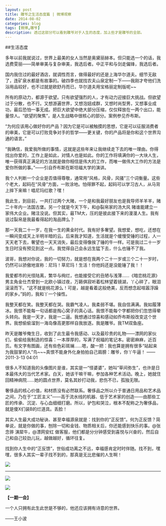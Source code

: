 ```yaml
---
layout: post
title: 雕爷之生活态度篇 | 微博观察
date: 2014-08-02
categories: blog
tags: [微博,雕爷]
description: 透过这部分可以看到雕爷对于人生的态度，加上些才是雕爷的全部。
---
```



##生活态度

多年以前我就说过，世界上最美的女人当然是奥黛丽赫本。但只能选一个的话，我选费雯丽——简单审美与复杂审美，我选后者。中正平和与剑走偏锋，我选后者。 

国内我住过的最好酒店，就调性而言，做得最好的还是上海华尔道夫。细节无敌了，连矿泉水都是有故事的。破四季也就找农夫山泉定制一下——我刚才夸他们洗浴用品较好，也不过就是欧舒丹而已，华尔道夫用宝格丽定制版呢~~ 

所有的原动力，都源于欲望。只有欲望强烈的人，才有动力迎接巨大挑战。但欲望过于分散，也不行。又想游遍世界，又想泡妞成群，又想时尚型男，又想事业成功，最后恐怕一事无成。把巨大欲望中绝大部分压缩，仅仅释放在一两个出口，能量惊人。“欲望的聚焦”，是人生战略中很核心的部分。案例参见乔布斯。

“为何应该用心做好你的产品？因为它是可以被触摸的思想，它是可以征服消费者的审美，它是可以打败竞争对手的哲学——更关键，你的产品将是你和这个世界沟通的语言。” 

“我确信，我爱我所做的事情，这就是这些年来让我继续走下去的唯一理由。你得找出你爱的，工作上是如此，对情人也是如此。你的工作将填满你的一大块人生，唯一获得真正满足的方法就是做你相信是伟大的工作，而唯一做伟大工作的方法是爱你所做的事。”——引自乔布斯在斯坦福大学的演讲。

我个人判断一个企业是否值得尊敬，通常用“风格，风骨，风骚”三个词衡量。这些个老大，起码在“风骨”方面，一败涂地。怕得罪不起，起码可以学习古人，从马背上摔下来嘛！唱尼玛红歌？嘿！ 

我此生，到目前，一共打过两个大赌，一个是和我最好朋友也是我导师羊羊羊，赌二十年内一法国古堡。另一个就是今天下午，和@裂帛家的汤大风 赌谁能建立一家伟大企业。赌注没说。但其实，最TM大，压的是彼此接下来的漫漫人生。我有说过裂帛是我最看得起的淘品牌么？ 

那一天我二十一岁，在我一生的黄金时代。我有好多奢望。我想爱，想吃，还想在一瞬间变成天上半明半暗的云。后来我才知道，生活就是个缓慢受锤的过程，人一天天老下去，奢望也一天天消失，最后变得像挨了锤的牛一样。可是我过二十一岁生日时没有预见到这一点。我觉得自己会永远生猛下去，什么也锤不了我。

波哥，我想对你说，我的一切努力，就是想在我两个二十一岁或三个二十一岁时，仍然可以骄傲地宣称：尼玛！草尼玛！生活！你他妈还是没能锤了我！！ 

我爱都市的光怪陆离，繁华与绚烂，也能接受它的丑陋与浅薄……《暗恋桃花源》男主角金仕杰曾到一北欧小镇过夜，万籁俱寂听着松林望着镜湖，丫心碎了，眼泪滚滚而下。“这不就是桃花源么！可是，越是看着这般绝美，反而想念起喧嚣浮躁的家乡。”妈的，我和丫一个操性。 

我整天都在笑。我整天都在哭。我霸气凌人。我柔弱不堪。我自信满满。我如履薄冰。我恨不能每一句话都是掏心窝子的真心话。我恨不能每个字都把你们忽悠得晕头转向。我是一天才，我是一二逼。我想通过惊喜和感动如乔布斯般改变这个世界。我想偷偷溜到一海岛像高更那样自我放逐。我是雕爷。我TM双鱼座。 

昨天是雕爷俺生日，收到了此生最令我感动、以及最珍贵的礼物——漂网的家伙们，偷偷给我制造的惊喜：一本厚厚的，写满了祝福的笔记本。密密麻麻，近百页。有文字有图画，还有些色彩斑斓……嗯，酸一把：我也算是拥有很多“站起来为我鼓掌的人”鸟~~~真恨不能身外化身拍拍自己肩膀：雕爷，你丫牛逼！ ——2011-3-13 04:01 

很多人不知道我的头像图片是谁，其实是一“怪婆婆”，她叫“草间弥生”，也许是日本最伟大的当代艺术家。白天，她该干嘛干嘛，参加各种艺术活动。晚上，她就住回精神病院……她的圆点世界，莫名其妙打动我，悲伤不已，孤独无限。 

奢侈品的核心价值，和材质没有必然联系。奢侈品之所以介于普通日用品和艺术品之间，乃在于“工匠主义”——高于流水线的机器、低于艺术家的创造——由那些工匠的传承、沉淀、与心血细细打磨。所以，驴包和哭泣，根本不配称之为奢侈品，就是傻X们装B的烂道具。丢脸！ 

其实人生最大成功秘诀、甚至幸福源泉就是：找到你的“正反馈”。何为正反馈？简单说，就是你做的事，刨除一切和金钱、物质相关后，你还能感到快乐的事。@张念骅 演犀牛，@漂网安红 做客服，他们都是分分钟感受到喜悦与兴奋的，然后自己和自己较劲儿玩，越做越好，循环往复。

找到你人生中的“正反馈”，世俗成功离之不远，幸福感肯定时时伴随。找不到，嘿嘿，很多人其实一辈子找不到的，那真是无比悲催的人生啊！ 

![](http://cnfeat.qiniudn.com/Image-2014-07-14-18-04-25.png)

----



![](http://cnfeat.qiniudn.com/mHDSX.png)



![](http://cnfeat.qiniudn.com/signitrue-2014-07-11.png)


**【一期一会】**


一个人只拥有此生此世是不够的，他还应该拥有诗意的世界。

——王小波

